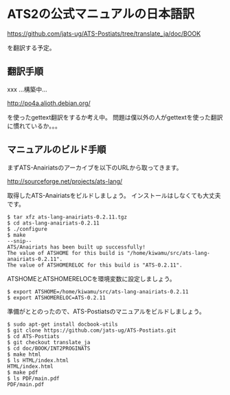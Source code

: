 # ATS2の公式マニュアルの日本語訳

https://github.com/jats-ug/ATS-Postiats/tree/translate_ja/doc/BOOK

を翻訳する予定。

## 翻訳手順

xxx ...構築中...

http://po4a.alioth.debian.org/

を使ったgettext翻訳をするか考え中。
問題は僕以外の人がgettextを使った翻訳に慣れているか。。。

## マニュアルのビルド手順

まずATS-Anairiatsのアーカイブを以下のURLから取ってきます。

http://sourceforge.net/projects/ats-lang/

取得したATS-Anairiatsをビルドしましょう。
インストールはしなくても大丈夫です。

```
$ tar xfz ats-lang-anairiats-0.2.11.tgz
$ cd ats-lang-anairiats-0.2.11
$ ./configure
$ make
--snip--
ATS/Anairiats has been built up successfully!
The value of ATSHOME for this build is "/home/kiwamu/src/ats-lang-anairiats-0.2.11".
The value of ATSHOMERELOC for this build is "ATS-0.2.11".
```

ATSHOMEとATSHOMERELOCを環境変数に設定しましょう。

```
$ export ATSHOME=/home/kiwamu/src/ats-lang-anairiats-0.2.11
$ export ATSHOMERELOC=ATS-0.2.11
```

準備がととのったので、ATS-Postiatsのマニュアルをビルドしましょう。

```
$ sudo apt-get install docbook-utils
$ git clone https://github.com/jats-ug/ATS-Postiats.git
$ cd ATS-Postiats
$ git checkout translate_ja
$ cd doc/BOOK/INT2PROGINATS
$ make html
$ ls HTML/index.html
HTML/index.html
$ make pdf
$ ls PDF/main.pdf
PDF/main.pdf
```

